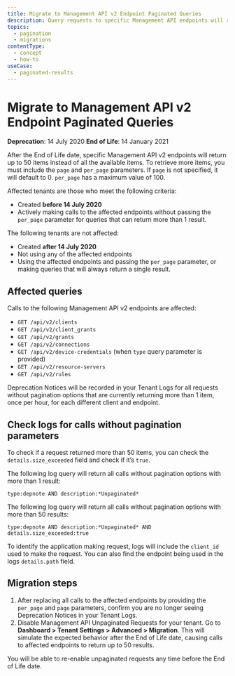 ```yaml
---
title: Migrate to Management API v2 Endpoint Paginated Queries
description: Query requests to specific Management API endpoints will return up to 50 results instead of all available items. You must now specify `page` and `per_page` parameters.
topics:
  - pagination
  - migrations
contentType:
  - concept
  - how-to
useCase:
  - paginated-results
---
```

# Migrate to Management API v2 Endpoint Paginated Queries

**Deprecation**: 14 July 2020
**End of Life**: 14 January 2021

After the End of Life date, specific Management API v2 endpoints will return up to 50 items instead of all the available items. To retrieve more items, you must include the `page` and `per_page` parameters. If `page` is not specified, it will default to 0. `per_page` has a maximum value of 100.

Affected tenants are those who meet the following criteria:

* Created **before 14 July 2020**
* Actively making calls to the affected endpoints without passing the `per_page` parameter for queries that can return more than 1 result.

The following tenants are not affected:

* Created **after 14 July 2020**
* Not using any of the affected endpoints
* Using the affected endpoints and passing the `per_page` parameter, or making queries that will always return a single result.

## Affected queries

Calls to the following Management API v2 endpoints are affected:

* `GET /api/v2/clients`
* `GET /api/v2/client_grants`
* `GET /api/v2/grants`
* `GET /api/v2/connections`
* `GET /api/v2/device-credentials` (when `type` query parameter is provided)
* `GET /api/v2/resource-servers`
* `GET /api/v2/rules`

Deprecation Notices will be recorded in your Tenant Logs for all requests without pagination options that are currently returning more than 1 item, once per hour, for each different client and endpoint.

## Check logs for calls without pagination parameters

To check if a request returned more than 50 items, you can check the `details.size_exceeded` field and check if it’s `true`. 

The following log query will return all calls without pagination options with more than 1 result:

`type:depnote AND description:*Unpaginated*`

The following log query will return all calls without pagination options with more than 50 results:

`type:depnote AND description:*Unpaginated* AND details.size_exceeded:true`

To identify the application making request, logs will include the `client_id` used to make the request. You can also find the endpoint being used in the logs `details.path` field.

## Migration steps

1. After replacing all calls to the affected endpoints by providing the `per_page` and `page` parameters, confirm you are no longer seeing Deprecation Notices in your Tenant Logs.
2. Disable Management API Unpaginated Requests for your tenant. Go to **Dashboard > Tenant Settings > Advanced > Migration**. This will simulate the expected behavior after the End of Life date, causing calls to affected endpoints to return up to 50 results. 

You will be able to re-enable unpaginated requests any time before the End of Life date.
